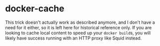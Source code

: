# docker-cache

This trick doesn't actually work as described anymore, and I don't have a need
for it either, so it is left here for historical reference only.  If you are
looking to cache local content to speed up your ``docker build``s, you will
likely have success running with an HTTP proxy like Squid instead.

